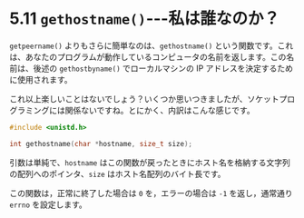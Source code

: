 # 5.11 `gethostname()`---私は誰なのか？

`getpeername()` よりもさらに簡単なのは、`gethostname()` という関数です。これは、あなたのプログラムが動作しているコンピュータの名前を返します。この名前は、後述の `gethostbyname()` でローカルマシンの IP アドレスを決定するために使用されます。

これ以上楽しいことはないでしょう？いくつか思いつきましたが、ソケットプログラミングには関係ないですね。とにかく、内訳はこんな感じです。

```c
#include <unistd.h>

int gethostname(char *hostname, size_t size);
```

引数は単純で、`hostname` はこの関数が戻ったときにホスト名を格納する文字列の配列へのポインタ、`size` はホスト名配列のバイト長です。

この関数は，正常に終了した場合は `0` を，エラーの場合は `-1` を返し，通常通り `errno` を設定します。
